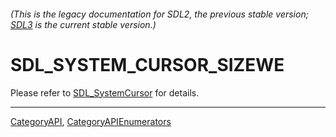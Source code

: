 ###### (This is the legacy documentation for SDL2, the previous stable version; [SDL3](https://wiki.libsdl.org/SDL3/) is the current stable version.)
# SDL_SYSTEM_CURSOR_SIZEWE

Please refer to [SDL_SystemCursor](SDL_SystemCursor) for details.

----
[CategoryAPI](CategoryAPI), [CategoryAPIEnumerators](CategoryAPIEnumerators)

